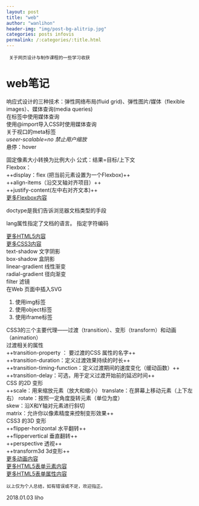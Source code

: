 ```yaml
---
layout: post
title: "web"
author: "wanlihon"
header-img: "img/post-bg-alitrip.jpg"
categories: posts infovis
permalink: /:categories/:title.html
---
```

```
 关于网页设计与制作课程的一些学习收获
```
 # **web笔记**
 响应式设计的三种技术：弹性网络布局(fluid grid)、弹性图片/媒体（flexible images）、媒体查询(media queries)  
 在<link>标签中使用媒体查询  
 使用@import导入CSS时使用媒体查询  
 关于视口的meta标签  
 *useer-scalable=no 禁止用户缩放*  
 悬停：hover  
 
 
 固定像素大小转换为比例大小 公式：结果=目标/上下文  
 Flexbox：  
 ++display：flex (把当前元素设置为一个Flexbox)++  
 ++align-items（沿交叉轴对齐项目）++  
 ++justify-content(左中右对齐文本)++  
 [更多Flexbox内容](http://www.w3school.com.cn/cssref/index.asp#flexbox)  
 <!DOCTYPE html>doctype是我们告诉浏览器文档类型的手段  
 lang属性指定了文档的语言。
 <meta charset="utf-8">指定字符编码  
 
 [更多HTML5内容](http://www.w3school.com.cn/html5/index.asp)  
 [更多CSS3内容](http://www.w3school.com.cn/css3/index.asp)  
 text-shadow 文字阴影  
 box-shadow 盒阴影  
 linear-gradient 线性渐变  
 radial-gradient 径向渐变  
 filter 滤镜  
 在Web 页面中插入SVG  
1.  使用img标签  
2.  使用object标签
3.  使用iframe标签  
 
CSS3的三个主要代理——过渡（transition）、变形（transform）和动画（animation）  
过渡相关的属性  
++transition-property ： 要过渡的CSS 属性的名字++  
++transition-duration：定义过渡效果持续的时长++  
++transition-timing-function：定义过渡期间的速度变化（缓动函数）++  
++transition-delay：可选，用于定义过渡开始前的延迟时间++   
CSS 的2D 变形  
++scale：用来缩放元素（放大和缩小）
translate：在屏幕上移动元素（上下左右）
rotate：按照一定角度旋转元素（单位为度）  
skew：沿X和Y轴对元素进行斜切  
matrix：允许你以像素精度来控制变形效果++  
CSS3 的3D 变形  
++flipper-horizontal 水平翻转++  
++flippervertical 垂直翻转++  
++perspective 透视++  
++transform3d 3d变形++  
[更多动画内容](http://www.w3school.com.cn/css3/css3_animation.asp)  
[更多HTML5表单元素内容](http://www.w3school.com.cn/html5/html_5_form_elements.asp)  
[更多HTML5表单属性内容](http://www.w3school.com.cn/html5/html_5_form_attributes.asp)  

```
以上仅为个人总结，如有错误或不足，欢迎指正。
```
2018.01.03 liho

 